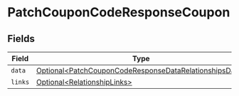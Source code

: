 # PatchCouponCodeResponseCoupon


## Fields

| Field                                                                                                                              | Type                                                                                                                               | Required                                                                                                                           | Description                                                                                                                        |
| ---------------------------------------------------------------------------------------------------------------------------------- | ---------------------------------------------------------------------------------------------------------------------------------- | ---------------------------------------------------------------------------------------------------------------------------------- | ---------------------------------------------------------------------------------------------------------------------------------- |
| `data`                                                                                                                             | [Optional\<PatchCouponCodeResponseDataRelationshipsData>](../../models/components/PatchCouponCodeResponseDataRelationshipsData.md) | :heavy_minus_sign:                                                                                                                 | N/A                                                                                                                                |
| `links`                                                                                                                            | [Optional\<RelationshipLinks>](../../models/components/RelationshipLinks.md)                                                       | :heavy_minus_sign:                                                                                                                 | N/A                                                                                                                                |